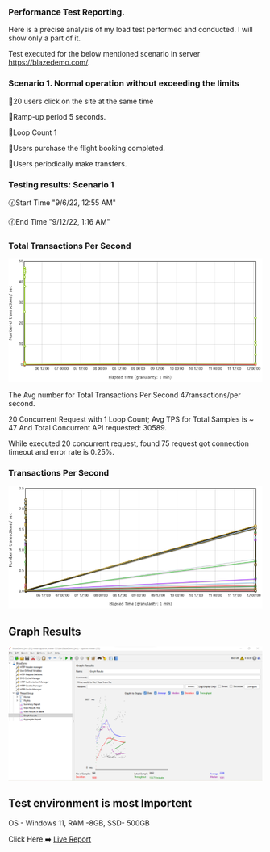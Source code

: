 ###  Performance Test Reporting.
Here is a precise analysis of my load test performed and conducted. I will show only a part of it.

Test executed for the below mentioned scenario in server https://blazedemo.com/.

### Scenario 1. Normal operation without exceeding the limits
📌20 users click on the site at the same time

📌Ramp-up period 5 seconds.

📌Loop Count 1

📌Users purchase the flight booking completed.

📌Users periodically make transfers.



### Testing results: Scenario 1 
🕜Start Time "9/6/22, 12:55 AM"

🕜End Time	"9/12/22, 1:16 AM"

### Total Transactions Per Second
![](https://github.com/sabbir72/img/blob/main/F1.png)

The Avg number for Total Transactions Per Second 47ransactions/per second.

20 Concurrent Request with 1 Loop Count; Avg TPS for Total Samples is ~ 47 And Total Concurrent API requested: 30589.

While executed 20 concurrent request, found  75 request got connection timeout and error rate is 0.25%.

### Transactions Per Second
![](https://github.com/sabbir72/img/blob/main/F2.png)

## Graph Results
![](https://github.com/sabbir72/img/blob/main/f3.png)

## Test environment is most Importent
OS - Windows 11, 
RAM -8GB,
SSD- 500GB

Click Here.➡️
[Live Report](https://sabbir72.github.io/PerformanceTest_BlazeDemo/)







